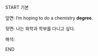 START
기본

앞면:
I’m hoping to do a chemistry **degree**.


뒷면:
나는 화학과 학부를 다니고 싶다.


해석:

<!--ID: 1733726319979-->
END